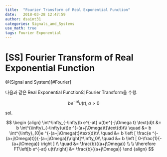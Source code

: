 ```yaml
---
title:  "Fourier Transform of Real Exponential Function"
date:   2018-03-28 12:47:59
author: dsaint31
categories: Signals_and_Systems
use_math: true
tags: Fourier Exponential
---
```


# [SS] Fourier Transform of Real Exponential Function
@(Signal and System)[#Fourier]

다음과 같은 Real Exponential Function의 Fourier Transform을 수행.

$$ b e^{-at} u(t), a>0 $$

sol.

$$ \begin {align}
\int^\infty_{-\infty}b e^{-at} u(t)e^{-j\Omega t} \text{d}t &= b \int^{\infty}_{-\infty}u(t)e ^{-(a+j\Omega)t}\text{d}t\\
\quad &= b \int^{\infty}_{0}e ^{-(a+j\Omega)t}\text{d}t\\
\quad &= b \left [ \frac{e ^{-(a+j\Omega)t}}{-(a+j\Omega)}\right]^\infty_0\\
\quad &= b \left [ 0-\frac{1}{-(a+j\Omega)} \right ] \\
\quad &= \frac{b}{(a+j\Omega)} \\
\\
\therefore FT\left[b e^{-at} u(t)\right] &= \frac{b}{(a+j\Omega)}
\end {align} $$

